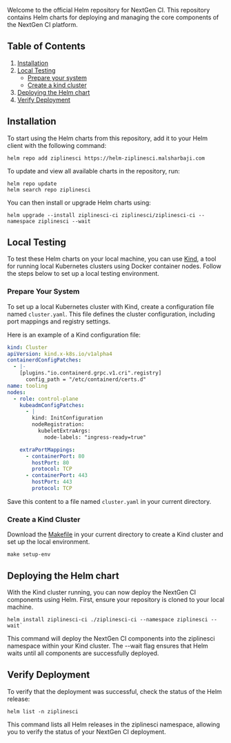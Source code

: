 Welcome to the official Helm repository for NextGen CI. This repository contains Helm charts for deploying and managing the core components of the NextGen CI platform.

## Table of Contents

1. [Installation](#installation)
2. [Local Testing](#local-testing)
   - [Prepare your system](#prepare-your-system)
   - [Create a kind cluster](#create-a-kind-cluster)
3. [Deploying the Helm chart](#deploying-the-helm-chart)
4. [Verify Deployment](#verify-deployment)

## Installation

To start using the Helm charts from this repository, add it to your Helm client with the following command:

```shell
helm repo add ziplinesci https://helm-ziplinesci.malsharbaji.com
```

To update and view all available charts in the repository, run:

```shell
helm repo update
helm search repo ziplinesci
```

You can then install or upgrade Helm charts using:

```shell
helm upgrade --install ziplinesci-ci ziplinesci/ziplinesci-ci --namespace ziplinesci --wait
```

## Local Testing

To test these Helm charts on your local machine, you can use [Kind](https://kind.sigs.k8s.io/docs/user/quick-start/), a tool for running local Kubernetes clusters using Docker container nodes. Follow the steps below to set up a local testing environment.


### Prepare Your System

To set up a local Kubernetes cluster with Kind, create a configuration file named `cluster.yaml`. This file defines the cluster configuration, including port mappings and registry settings.

Here is an example of a Kind configuration file:
```yaml
kind: Cluster
apiVersion: kind.x-k8s.io/v1alpha4
containerdConfigPatches:
  - |-
    [plugins."io.containerd.grpc.v1.cri".registry]
      config_path = "/etc/containerd/certs.d"
name: tooling
nodes:
  - role: control-plane
    kubeadmConfigPatches:
      - |
        kind: InitConfiguration
        nodeRegistration:
          kubeletExtraArgs:
            node-labels: "ingress-ready=true"

    extraPortMappings:
      - containerPort: 80
        hostPort: 80
        protocol: TCP
      - containerPort: 443
        hostPort: 443
        protocol: TCP
 ```
   Save this content to a file named `cluster.yaml` in your current directory.


### Create a Kind Cluster

Download the [Makefile](kind-cluster/Makefile) in your current directory to create a Kind cluster and set up the local environment.
```shell
make setup-env
```

## Deploying the Helm chart

With the Kind cluster running, you can now deploy the NextGen CI components using Helm. First, ensure your repository is cloned to your local machine.

```shell
helm install ziplinesci-ci ./ziplinesci-ci --namespace ziplinesci --wait`
```
This command will deploy the NextGen CI components into the ziplinesci namespace within your Kind cluster. The --wait flag ensures that Helm waits until all components are successfully deployed.

## Verify Deployment

To verify that the deployment was successful, check the status of the Helm release:

```shell
helm list -n ziplinesci
```
This command lists all Helm releases in the ziplinesci namespace, allowing you to verify the status of your NextGen CI deployment.
